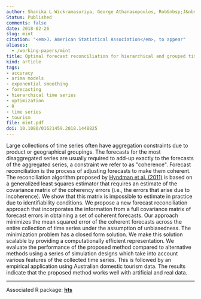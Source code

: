 ```yaml
---
author: Shanika L Wickramasuriya, George Athanasopoulos, Rob&nbsp;J&nbsp;Hyndman
Status: Published
comments: false
date: 2018-02-26
slug: mint
citation: "<em>J. American Statistical Association</em>, to appear"
aliases:
  - /working-papers/mint
title: Optimal forecast reconciliation for hierarchical and grouped time series through trace minimization
kind: article
tags:
- accuracy
- arima models
- exponential smoothing
- forecasting
- hierarchical time series
- optimization
- R
- time series
- tourism
file: mint.pdf
doi: 10.1080/01621459.2018.1448825
---
```



Large collections of time series often have aggregation constraints due to product or geographical groupings. The forecasts for the most disaggregated series are usually required to add-up exactly to the forecasts of the aggregated series, a constraint we refer to as "coherence". Forecast reconciliation is the process of adjusting forecasts to make them coherent. The reconciliation algorithm proposed by [Hyndman et al. (2011)](/publications/hierarchical/) is based on a generalized least squares estimator that requires an estimate of the covariance matrix of the coherency errors (i.e., the errors that arise due to incoherence). We show that this matrix is impossible to estimate in practice due to identifiability conditions. We propose a new forecast reconciliation approach that incorporates the information from a full covariance matrix of forecast errors in obtaining a set of coherent forecasts. Our approach minimizes the mean squared error of the coherent forecasts across the entire collection of time series under the assumption of unbiasedness. The minimization problem has a closed form solution. We make this solution scalable by providing a computationally efficient representation. We evaluate the performance of the proposed method compared to alternative methods using a series of simulation designs which take into account various features of the collected time series. This is followed by an empirical application using Australian domestic tourism data. The results indicate that the proposed method works well with artificial and real data.

---

Associated R package: **[hts](http://pkg.earo.me/hts/)**